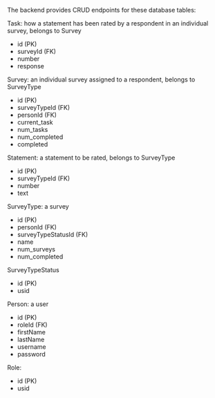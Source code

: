 The backend provides CRUD endpoints for these database tables:

Task: how a statement has been rated by a respondent in an individual survey, belongs to Survey
- id (PK)
- surveyId (FK)
- number
- response

Survey: an individual survey assigned to a respondent, belongs to SurveyType
- id (PK)
- surveyTypeId (FK)
- personId (FK)
- current_task
- num_tasks
- num_completed
- completed

Statement: a statement to be rated, belongs to SurveyType
- id (PK)
- surveyTypeId (FK)
- number
- text

SurveyType: a survey
- id (PK)
- personId (FK)
- surveyTypeStatusId (FK)
- name
- num_surveys
- num_completed

SurveyTypeStatus
- id (PK)
- usid

Person: a user
- id (PK)
- roleId (FK)
- firstName
- lastName
- username
- password

Role:
- id (PK)
- usid
